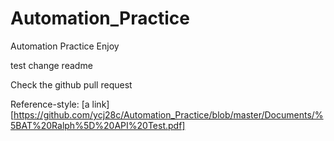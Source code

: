 # Automation_Practice
Automation Practice Enjoy

test change readme

Check the github pull request

Reference-style: 
[a link][https://github.com/ycj28c/Automation_Practice/blob/master/Documents/%5BAT%20Ralph%5D%20API%20Test.pdf]
